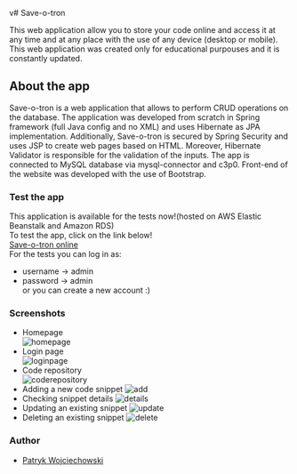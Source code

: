 v# Save-o-tron

This web application allow you to store your code online and access it at any time and at any place with the use of any device (desktop or mobile).
This web application was created only for educational purpouses and it is constantly updated.

## About the app

Save-o-tron is a web application that allows to perform CRUD operations on the database.
The application was developed from scratch in Spring framework (full Java config and no XML) and uses Hibernate as JPA implementation. Additionally, Save-o-tron is secured by Spring Security and uses JSP to create web pages based on HTML. Moreover, Hibernate Validator is responsible for the validation of the inputs. The app is connected to MySQL database via mysql-connector and c3p0. Front-end of the website was developed with the use of Bootstrap.

### Test the app 

This application is available for the tests now!(hosted on AWS Elastic Beanstalk and Amazon RDS)  
To test the app, click on the link below!  
[Save-o-tron online](http://default-environment.pzfmzh5smt.us-east-2.elasticbeanstalk.com/)  
For the tests you can log in as:
- username -> admin
- password -> admin  
or you can create a new account :)

### Screenshots
- Homepage  
![homepage](https://user-images.githubusercontent.com/32172774/41258424-606a9734-6dd0-11e8-8294-a80636d4f80d.jpg)  
- Login page  
![loginpage](https://user-images.githubusercontent.com/32172774/41258464-7e232926-6dd0-11e8-9c46-08e72e5b50c1.jpg)  
- Code repository  
![coderepository](https://user-images.githubusercontent.com/32172774/41258477-8e74da86-6dd0-11e8-9f03-1b739822fa88.jpg)  
- Adding a new code snippet
![add](https://user-images.githubusercontent.com/32172774/41258502-a804905e-6dd0-11e8-91b7-34cb309a95a7.jpg)  
- Checking snippet details
![details](https://user-images.githubusercontent.com/32172774/41258504-a99f8de2-6dd0-11e8-8f10-1b08892b55d3.jpg)
- Updating an existing snippet
![update](https://user-images.githubusercontent.com/32172774/41258506-aaa481a2-6dd0-11e8-9871-e3ad73d2ce80.jpg)  
- Deleting an existing snippet
![delete](https://user-images.githubusercontent.com/32172774/41258507-ab636d92-6dd0-11e8-8009-3249ebf3ae7f.jpg)  

### Author

- [Patryk Wojciechowski](https://github.com/PatrykWojciechowski)